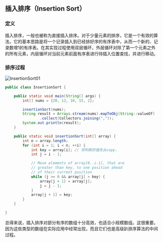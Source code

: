 ## 插入排序（Insertion Sort）

### 定义
插入排序，一般也被称为直接插入排序。对于少量元素的排序，它是一个有效的算法。它的基本思路是将一个记录插入到已经排好序的有序表中，从而一个新的、记录数增1的有序表。在其实现过程使用双层循环，外层循环对除了第一个元素之外的所有元素，内层循环对当前元素前面有序表进行待插入位置查找，并进行移动。


### 排序过程
![InsertionSort01](http://img.xinzhuxiansheng.com/blogimgs/datastructure/InsertionSort01.png)

```java
public class InsertionSort {

    public static void main(String[] args) {
        int[] nums = {20, 12, 10, 15, 2};

        insertionSort(nums);
        String result = Arrays.stream(nums).mapToObj(String::valueOf)
                .collect(Collectors.joining(","));
        System.out.println(result);
    }

    public static void insertionSort(int[] array) {
        int n = array.length;
        for (int i = 1; i < n; ++i) {
            int key = array[i]; // 将判断的值先从copy，
            int j = i - 1;

            // Move elements of array[0..i-1], that are
            // greater than key, to one position ahead
            // of their current position
            while (j >= 0 && array[j] > key) {
                array[j + 1] = array[j];
                j = j - 1;
            }
            array[j + 1] = key;
        }
    }

}
```

总得来说，插入排序对部分有序的数组十分高效，也适合小规模数组。这很重要。因为这些类型的数组在实际应用中经常出现，而且它们也是高级趴排序算法的中间过程。

